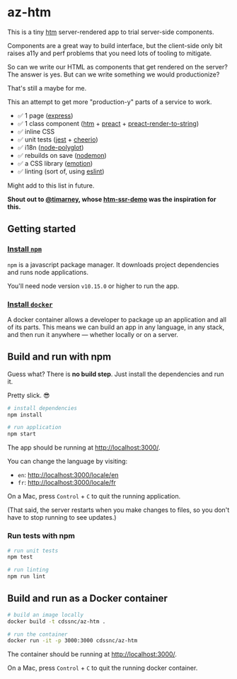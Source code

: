 # az-htm

This is a tiny [htm](https://github.com/developit/htm) server-rendered app to trial server-side components.

Components are a great way to build interface, but the client-side only bit raises a11y and perf problems that you need lots of tooling to mitigate.

So can we write our HTML as components that get rendered on the server? The answer is yes. But can we write something we would productionize?

That's still a maybe for me.

This an attempt to get more "production-y" parts of a service to work.

- ✅ 1 page ([express](https://expressjs.com/))
- ✅ 1 class component ([htm](https://github.com/developit/htm) + [preact](https://github.com/developit/preact) + [preact-render-to-string](https://github.com/developit/preact-render-to-string))
- ✅ inline CSS
- ✅ unit tests ([jest](https://jestjs.io/) + [cheerio](https://cheerio.js.org/))
- ✅ i18n ([node-polyglot](http://airbnb.io/polyglot.js/))
- ✅ rebuilds on save ([nodemon](https://nodemon.io/))
- ✅ a CSS library ([emotion](https://emotion.sh/docs/introduction))
- ✅ linting (sort of, using [eslint](https://eslint.org/))

Might add to this list in future.

**Shout out to [@timarney](https://twitter.com/timarney), whose [htm-ssr-demo](https://github.com/timarney/htm-ssr-demo) was the inspiration for this.**


## Getting started

### [Install `npm`](https://www.npmjs.com/get-npm)

`npm` is a javascript package manager. It downloads project dependencies and runs node applications.

You'll need node version `v10.15.0` or higher to run the app.

### [Install `docker`](https://docs.docker.com/install/)

A docker container allows a developer to package up an application and all of its parts. This means we can build an app in any language, in any stack, and then run it anywhere — whether locally or on a server.

## Build and run with npm

Guess what? There is **no build step**. Just install the dependencies and run it.

Pretty slick. 😎

```bash
# install dependencies
npm install

# run application
npm start
```

The app should be running at [http://localhost:3000/](http://localhost:3000/).

You can change the language by visiting:

- `en`: [http://localhost:3000/locale/en](http://localhost:3000/locale/en)
- `fr`: [http://localhost:3000/locale/fr](http://localhost:3000/locale/fr)

On a Mac, press `Control` + `C` to quit the running application.

(That said, the server restarts when you make changes to files, so you don't have to stop running to see updates.)

### Run tests with npm

```bash
# run unit tests
npm test

# run linting
npm run lint
```

## Build and run as a Docker container

```bash
# build an image locally
docker build -t cdssnc/az-htm .

# run the container
docker run -it -p 3000:3000 cdssnc/az-htm
```

The container should be running at [http://localhost:3000/](http://localhost:3000/).

On a Mac, press `Control` + `C` to quit the running docker container.

